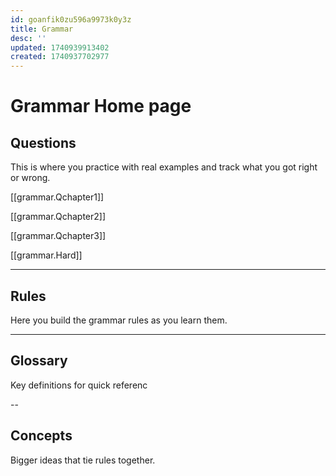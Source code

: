 ```yaml
---
id: goanfik0zu596a9973k0y3z
title: Grammar
desc: ''
updated: 1740939913402
created: 1740937702977
---
```


# Grammar Home page

## Questions
This is where you practice with real examples and track what you got right or wrong.

[[grammar.Qchapter1]]

[[grammar.Qchapter2]] 

[[grammar.Qchapter3]]

[[grammar.Hard]]

---

## Rules
Here you build the grammar rules as you learn them.



---

## Glossary
Key definitions for quick referenc

--

## Concepts
Bigger ideas that tie rules together.
